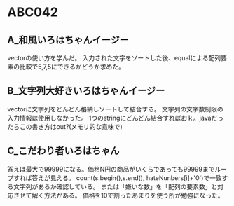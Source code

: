 # ABC042
## A_和風いろはちゃんイージー
vectorの使い方を学んだ。
入力された文字をソートした後、equalによる配列要素の比較で5,7,5にできるかどうか求めた。
## B_文字列大好きいろはちゃんイージー
vectorに文字列をどんどん格納しソートして結合する。
文字列の文字数制限の入力情報は使用しなかった。
1つのstringにどんどん結合すればおｋ。javaだったらこの書き方はout?(メモリ的な意味で)
## C_こだわり者いろはちゃん
答えは最大で99999になる。価格N円の商品がいくらであっても99999までループすれば答えが見える。
count(s.begin(),s.end(), hateNunbers[i]+'0')で一致する文字列があるか確認している。
または「嫌いな数」を「配列の要素数」と対応させて解く方法がある。
価格を10で割ったあまりを使う所が勉強になった。

